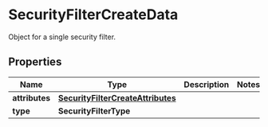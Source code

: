 # SecurityFilterCreateData

Object for a single security filter.

## Properties

| Name           | Type                                                                    | Description | Notes |
| -------------- | ----------------------------------------------------------------------- | ----------- | ----- |
| **attributes** | [**SecurityFilterCreateAttributes**](SecurityFilterCreateAttributes.md) |             |
| **type**       | **SecurityFilterType**                                                  |             |
